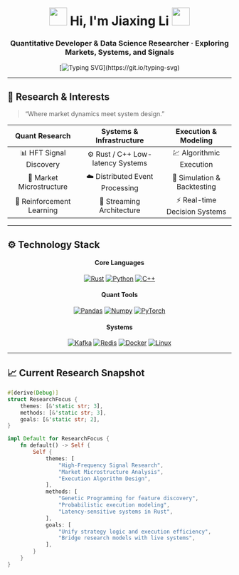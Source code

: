 <h1 align="center">
  <img src="https://raw.githubusercontent.com/Tarikul-Islam-Anik/Animated-Fluent-Emojis/master/Emojis/Hand%20gestures/Waving%20Hand.png" width="40" height="40" />
  Hi, I'm <strong>Jiaxing Li</strong>
  <img src="https://raw.githubusercontent.com/Tarikul-Islam-Anik/Animated-Fluent-Emojis/master/Emojis/Hand%20gestures/Waving%20Hand.png" width="40" height="40" />
</h1>

<h3 align="center">
  Quantitative Developer & Data Science Researcher · Exploring Markets, Systems, and Signals
</h3>

<div align="center">
  
[![Typing SVG](https://readme-typing-svg.demolab.com?font=Fira+Code&weight=600&size=20&duration=2500&pause=1000&color=00D4FF&center=true&vCenter=true&width=900&lines=Designing+low-latency+systems.;Researching+quantitative+signals.;Bridging+code+and+market+intuition.)](https://git.io/typing-svg)

</div>

---

## 🧭 Research & Interests

> “Where market dynamics meet system design.”

<div align="center">

| **Quant Research** | **Systems & Infrastructure** | **Execution & Modeling** |
|:------------------:|:-----------------------------:|:-------------------------:|
| 📊 HFT Signal Discovery | ⚙️ Rust / C++ Low-latency Systems | 💹 Algorithmic Execution |
| 🔬 Market Microstructure | ☁️ Distributed Event Processing | 🤖 Simulation & Backtesting |
| 🧠 Reinforcement Learning | 🧩 Streaming Architecture | ⚡ Real-time Decision Systems |

</div>

---

## ⚙️ Technology Stack

<div align="center">

#### **Core Languages**
[![Rust](https://img.shields.io/badge/Rust-000000?style=flat&logo=rust&logoColor=white)](https://www.rust-lang.org/)
[![Python](https://img.shields.io/badge/Python-3776AB?style=flat&logo=python&logoColor=white)](https://www.python.org/)
[![C++](https://img.shields.io/badge/C++-00599C?style=flat&logo=c%2B%2B&logoColor=white)](https://isocpp.org/)

#### **Quant Tools**
[![Pandas](https://img.shields.io/badge/Pandas-150458?style=flat&logo=pandas&logoColor=white)](https://pandas.pydata.org/)
[![Numpy](https://img.shields.io/badge/Numpy-013243?style=flat&logo=numpy&logoColor=white)](https://numpy.org/)
[![PyTorch](https://img.shields.io/badge/PyTorch-EE4C2C?style=flat&logo=pytorch&logoColor=white)](https://pytorch.org/)

#### **Systems**
[![Kafka](https://img.shields.io/badge/Kafka-231F20?style=flat&logo=apachekafka&logoColor=white)](https://kafka.apache.org/)
[![Redis](https://img.shields.io/badge/Redis-DC382D?style=flat&logo=redis&logoColor=white)](https://redis.io/)
[![Docker](https://img.shields.io/badge/Docker-2496ED?style=flat&logo=docker&logoColor=white)](https://www.docker.com/)
[![Linux](https://img.shields.io/badge/Linux-222222?style=flat&logo=linux&logoColor=FCC624)](https://www.linux.org/)

</div>

---

## 📈 Current Research Snapshot

```rust
#[derive(Debug)]
struct ResearchFocus {
    themes: [&'static str; 3],
    methods: [&'static str; 3],
    goals: [&'static str; 2],
}

impl Default for ResearchFocus {
    fn default() -> Self {
        Self {
            themes: [
                "High-Frequency Signal Research",
                "Market Microstructure Analysis",
                "Execution Algorithm Design",
            ],
            methods: [
                "Genetic Programming for feature discovery",
                "Probabilistic execution modeling",
                "Latency-sensitive systems in Rust",
            ],
            goals: [
                "Unify strategy logic and execution efficiency",
                "Bridge research models with live systems",
            ],
        }
    }
}
